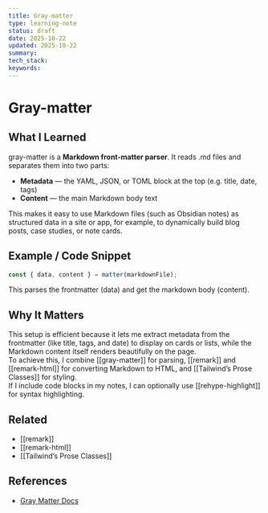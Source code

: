 ```yaml
---
title: Gray-matter
type: learning-note
status: draft
date: 2025-10-22
updated: 2025-10-22
summary:
tech_stack:
keywords:
---
```

# Gray-matter

## What I Learned
gray-matter is a **Markdown front-matter parser**.
It reads .md files and separates them into two parts:
- **Metadata** — the YAML, JSON, or TOML block at the top (e.g. title, date, tags)
- **Content** — the main Markdown body text
    
This makes it easy to use Markdown files (such as Obsidian notes) as structured data in a site or app, for example, to dynamically build blog posts, case studies, or note cards.

## Example / Code Snippet
```js
const { data, content } = matter(markdownFile);
```

This parses the frontmatter (data) and get the markdown body (content).
## Why It Matters
This setup is efficient because it lets me extract metadata from the frontmatter (like title, tags, and date) to display on cards or lists, while the Markdown content itself renders beautifully on the page.  
To achieve this, I combine [[gray-matter]] for parsing, [[remark]] and [[remark-html]] for converting Markdown to HTML, and [[Tailwind’s Prose Classes]] for styling.  
If I include code blocks in my notes, I can optionally use [[rehype-highlight]] for syntax highlighting.

## Related 
- [[remark]]
- [[remark-html]]
- [[Tailwind’s Prose Classes]]

## References
- [Gray Matter Docs](https://github.com/jonschlinkert/gray-matter)